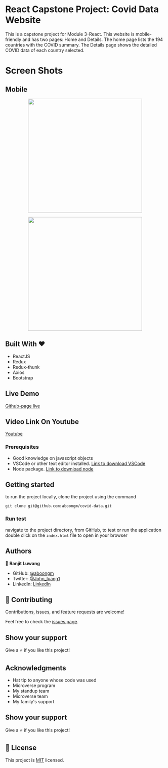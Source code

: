 # React Capstone Project: Covid Data Website

This is a capstone project for Module 3-React. This website is mobile-friendly and has two pages: Home and Details. The home page lists the 194 countries with the COVID summary. The Details page shows the detailed COVID data of each country selected.

# Screen Shots

## Mobile

<p align="center">
<img src="https://user-images.githubusercontent.com/49184579/169946799-e5123043-4387-4ab2-8e23-e81240f1e945.png" width="360" >
</p>

<p align="center">
<img src="https://user-images.githubusercontent.com/49184579/169946813-1c0b4f77-6755-4987-a211-f1575cbd139c.png" width="360" >
</p>

## Built With &hearts;

- ReactJS
- Redux
- Redux-thunk
- Axios
- Bootstrap

## Live Demo

[Github-page live](https://aboongm.github.io/covid-data/)

## Video Link On Youtube

[Youtube](https://youtu.be/qS4A8aZegmo)

### Prerequisites

- Good knowledge on javascript objects
- VSCode or other text editor installed. [Link to download VSCode](https://code.visualstudio.com/download)
- Node package. [Link to download node](https://nodejs.org/en/download/)

## Getting started

to run the project locally, clone the project using the command

`git clone git@github.com:aboongm/covid-data.git`

### Run test

navigate to the project directory, from GitHub,
to test or run the application double click on the `index.html` file to open in your browser

## Authors

👤 **Ranjit Luwang**

- GitHub: [@aboongm](https://github.com/aboongm)
- Twitter: [@John_luang1](https://twitter.com/John_luang1)
- LinkedIn: [LinkedIn](https://www.linkedin.com/in/aboongm)

## 🤝 Contributing

Contributions, issues, and feature requests are welcome!

Feel free to check the [issues page](../../issues/).

## Show your support

Give a ⭐️ if you like this project!

## Acknowledgments

- Hat tip to anyone whose code was used
- Microverse program
- My standup team
- Microverse team
- My family's support

## Show your support

Give a ⭐️ if you like this project!

## 📝 License

This project is [MIT](./MIT.md) licensed.
